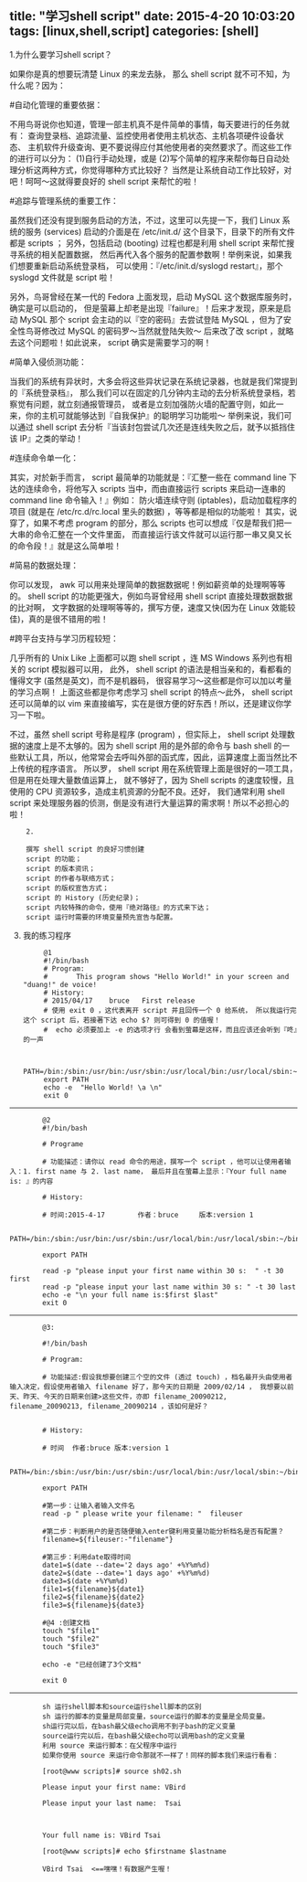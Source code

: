 title: "学习shell script"
date: 2015-4-20 10:03:20
tags: [linux,shell,script]
categories: [shell]
---

1.为什么要学习shell script？

如果你是真的想要玩清楚 Linux 的来龙去脉， 那么 shell script 就不可不知，为什么呢？因为：

#自动化管理的重要依据：

不用鸟哥说你也知道，管理一部主机真不是件简单的事情，每天要进行的任务就有： 查询登录档、追踪流量、监控使用者使用主机状态、主机各项硬件设备状态、 主机软件升级查询、更不要说得应付其他使用者的突然要求了。而这些工作的进行可以分为： (1)自行手动处理，或是 (2)写个简单的程序来帮你每日自动处理分析这两种方式，你觉得哪种方式比较好？ 当然是让系统自动工作比较好，对吧！呵呵～这就得要良好的 shell script 来帮忙的啦！

<!--more-->

#追踪与管理系统的重要工作：

虽然我们还没有提到服务启动的方法，不过，这里可以先提一下，我们 Linux 系统的服务 (services) 启动的介面是在 /etc/init.d/ 这个目录下，目录下的所有文件都是 scripts ； 另外，包括启动 (booting) 过程也都是利用 shell script 来帮忙搜寻系统的相关配置数据， 然后再代入各个服务的配置参数啊！举例来说，如果我们想要重新启动系统登录档， 可以使用：『/etc/init.d/syslogd restart』，那个 syslogd 文件就是 script 啦！

另外，鸟哥曾经在某一代的 Fedora 上面发现，启动 MySQL 这个数据库服务时，确实是可以启动的， 但是萤幕上却老是出现『failure』！后来才发现，原来是启动 MySQL 那个 script 会主动的以『空的密码』去尝试登陆 MySQL ，但为了安全性鸟哥修改过 MySQL 的密码罗～当然就登陆失败～ 后来改了改 script ，就略去这个问题啦！如此说来， script 确实是需要学习的啊！



#简单入侵侦测功能：

当我们的系统有异状时，大多会将这些异状记录在系统记录器，也就是我们常提到的『系统登录档』， 那么我们可以在固定的几分钟内主动的去分析系统登录档，若察觉有问题，就立刻通报管理员， 或者是立刻加强防火墙的配置守则，如此一来，你的主机可就能够达到『自我保护』的聪明学习功能啦～ 举例来说，我们可以通过 shell script 去分析『当该封包尝试几次还是连线失败之后，就予以抵挡住该 IP』之类的举动！

#连续命令单一化：

其实，对於新手而言， script 最简单的功能就是：『汇整一些在 command line 下达的连续命令，将他写入 scripts 当中，而由直接运行 scripts 来启动一连串的 command line 命令输入！』例如： 防火墙连续守则 (iptables)，启动加载程序的项目 (就是在 /etc/rc.d/rc.local 里头的数据) ，等等都是相似的功能啦！ 其实，说穿了，如果不考虑 program 的部分，那么 scripts 也可以想成『仅是帮我们把一大串的命令汇整在一个文件里面， 而直接运行该文件就可以运行那一串又臭又长的命令段！』就是这么简单啦！

#简易的数据处理：

你可以发现， awk 可以用来处理简单的数据数据呢！例如薪资单的处理啊等等的。 shell script 的功能更强大，例如鸟哥曾经用 shell script 直接处理数据数据的比对啊， 文字数据的处理啊等等的，撰写方便，速度又快(因为在 Linux 效能较佳)，真的是很不错用的啦！

#跨平台支持与学习历程较短：

几乎所有的 Unix Like 上面都可以跑 shell script ，连 MS Windows 系列也有相关的 script 模拟器可以用， 此外， shell script 的语法是相当亲和的，看都看的懂得文字 (虽然是英文)，而不是机器码， 很容易学习～这些都是你可以加以考量的学习点啊！
上面这些都是你考虑学习 shell script 的特点～此外， shell script 还可以简单的以 vim 来直接编写，实在是很方便的好东西！所以，还是建议你学习一下啦。

不过，虽然 shell script 号称是程序 (program) ，但实际上， shell script 处理数据的速度上是不太够的。因为 shell script 用的是外部的命令与 bash shell 的一些默认工具，所以，他常常会去呼叫外部的函式库，因此，运算速度上面当然比不上传统的程序语言。 所以罗， shell script 用在系统管理上面是很好的一项工具，但是用在处理大量数值运算上， 就不够好了，因为 Shell scripts 的速度较慢，且使用的 CPU 资源较多，造成主机资源的分配不良。还好， 我们通常利用 shell script 来处理服务器的侦测，倒是没有进行大量运算的需求啊！所以不必担心的啦！










		2.

		撰写 shell script 的良好习惯创建
		script 的功能；
		script 的版本资讯；
		script 的作者与联络方式；
		script 的版权宣告方式；
		script 的 History (历史纪录)；
		script 内较特殊的命令，使用『绝对路径』的方式来下达；
		script 运行时需要的环境变量预先宣告与配置。

3. 我的练习程序

			@1
			#!/bin/bash
			# Program:
			#       This program shows "Hello World!" in your screen and "duang!" de voice!
			# History:
			# 2015/04/17    bruce   First release
			# 使用 exit 0 ，这代表离开 script 并且回传一个 0 给系统， 所以我运行完这个 script 后，若接著下达 echo $? 则可得到 0 的值喔！
			#  echo 必须要加上 -e 的选项才行 会看到萤幕是这样，而且应该还会听到『咚』的一声


			PATH=/bin:/sbin:/usr/bin:/usr/sbin:/usr/local/bin:/usr/local/sbin:~/bin
			export PATH
			echo -e  "Hello World! \a \n"
			exit 0

---------------------------------------------------------------------------------------------------------------------------------------------------------
			@2 
			#!/bin/bash

			# Programe

			# 功能描述：请你以 read 命令的用途，撰写一个 script ，他可以让使用者输入：1. first name 与 2. last name， 最后并且在萤幕上显示：『Your full name is: 』的内容

			# History:

			# 时间:2015-4-17        作者：bruce     版本:version 1

			PATH=/bin:/sbin:/usr/bin:/usr/sbin:/usr/local/bin:/usr/local/sbin:~/bin

			export PATH

			read -p "please input your first name within 30 s:  " -t 30 first
			read -p "please input your last name within 30 s: " -t 30 last
			echo -e "\n your full name is:$first $last"
			exit 0
---------------------------------------------------------------------------------------------------------------------------------------------------------
			@3:

			#!/bin/bash

			# Program:

			# 功能描述:假设我想要创建三个空的文件 (透过 touch) ，档名最开头由使用者输入决定，假设使用者输入 filename 好了，那今天的日期是 2009/02/14 ， 我想要以前天、昨天、今天的日期来创建>这些文件，亦即 filename_20090212, filename_20090213, filename_20090214 ，该如何是好？


			# History:

			# 时间  作者:bruce 版本:version 1

			PATH=/bin:/sbin:/usr/bin:/usr/sbin:/usr/local/bin:/usr/local/sbin:~/bin

			export PATH

			#第一步：让输入者输入文件名
			read -p " please write your filename: "  fileuser

			#第二步：判断用户的是否随便输入enter键利用变量功能分析档名是否有配置？
			filename=${fileuser:-"filename"}

			#第三步：利用date取得时间
			date1=$(date --date='2 days ago' +%Y%m%d)
			date2=$(date --date='1 days ago' +%Y%m%d)
			date3=$(date +%Y%m%d)
			file1=${filename}${date1}
			file2=${filename}${date2}
			file3=${filename}${date3}

			#@4 :创建文档
			touch "$file1"
			touch "$file2"
			touch "$file3"

			echo -e "已经创建了3个文档"

			exit 0

--------------------------------------------------------------------------------------------------------------------------------------------------------- 
			sh 运行shell脚本和source运行shell脚本的区别
			sh 运行的脚本的变量是局部变量，source运行的脚本的变量是全局变量。
			sh运行完以后，在bash最父级echo调用不到子bash的定义变量
			source运行完以后，在bash最父级echo可以调用bash的定义变量
			利用 source 来运行脚本：在父程序中运行
			如果你使用 source 来运行命令那就不一样了！同样的脚本我们来运行看看：

			[root@www scripts]# source sh02.sh

			Please input your first name: VBird

			Please input your last name:  Tsai



			Your full name is: VBird Tsai

			[root@www scripts]# echo $firstname $lastname

			VBird Tsai  <==嘿嘿！有数据产生喔！


<!-- 未写完 -->


              
 
































